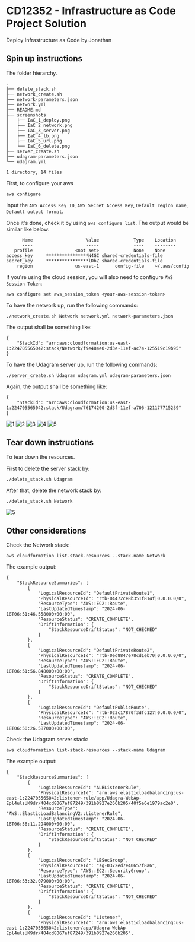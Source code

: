 # CD12352 - Infrastructure as Code Project Solution
Deploy Infrastructure as Code by Jonathan

## Spin up instructions
The folder hierarchy.
```
.
├── delete_stack.sh
├── network_create.sh
├── network-parameters.json
├── network.yml
├── README.md
├── screenshots
│   ├── IaC_1_deploy.png
│   ├── IaC_2_network.png
│   ├── IaC_3_server.png
│   ├── IaC_4_lb.png
│   ├── IaC_5_url.png
│   └── IaC_6_delete.png
├── server_create.sh
├── udagram-parameters.json
└── udagram.yml

1 directory, 14 files

```

First, to configure your aws
```
aws configure
```

Input the `AWS Access Key ID`, `AWS Secret Access Key`, `Default region name`, `Default output format`.

Once it's done, check it by using `aws configure list`. The output would be similar like below:
```
      Name                    Value             Type    Location
      ----                    -----             ----    --------
   profile                <not set>             None    None
access_key     ****************N4GC shared-credentials-file    
secret_key     ****************lDbZ shared-credentials-file    
    region                us-east-1      config-file    ~/.aws/config
```

If you're using the cloud session, you will also need to configure `AWS Session Token`:
```
aws configure set aws_session_token <your-aws-session-token>
```

To have the network up, run the following commands:
```
./network_create.sh Network network.yml network-parameters.json
``` 

The output shall be something like:
```
{
    "StackId": "arn:aws:cloudformation:us-east-1:224705565042:stack/Network/f9e484e0-2d3e-11ef-ac74-125519c19b95"
}
```

To have the Udagram server up, run the following commands:
```
./server_create.sh Udagram udagram.yml udagram-parameters.json
```

Again, the output shall be something like:
```
{
    "StackId": "arn:aws:cloudformation:us-east-1:224705565042:stack/Udagram/76174200-2d3f-11ef-a706-121177715239"
}
```

![1](./screenshots/IaC_1_deploy.png)
![2](./screenshots/IaC_2_network.png)
![3](./screenshots/IaC_3_server.png)
![4](./screenshots/IaC_4_lb.png)
![5](./screenshots/IaC_5_url.png)

## Tear down instructions
To tear down the resources.

First to delete the server stack by:
```
./delete_stack.sh Udagram
```

After that, delete the network stack by:
```
./delete_stack.sh Network
```

![5](./screenshots/IaC_6_delete.png)

## Other considerations
Check the Network stack:
```
aws cloudformation list-stack-resources --stack-name Network
```

The example output:
```
{
    "StackResourceSummaries": [
        {
            "LogicalResourceId": "DefaultPrivateRoute1",
            "PhysicalResourceId": "rtb-04472ce8b351f814f|0.0.0.0/0",
            "ResourceType": "AWS::EC2::Route",
            "LastUpdatedTimestamp": "2024-06-18T06:51:46.558000+00:00",
            "ResourceStatus": "CREATE_COMPLETE",
            "DriftInformation": {
                "StackResourceDriftStatus": "NOT_CHECKED"
            }
        },
        {
            "LogicalResourceId": "DefaultPrivateRoute2",
            "PhysicalResourceId": "rtb-0ed8847e78cd1eb70|0.0.0.0/0",
            "ResourceType": "AWS::EC2::Route",
            "LastUpdatedTimestamp": "2024-06-18T06:51:56.848000+00:00",
            "ResourceStatus": "CREATE_COMPLETE",
            "DriftInformation": {
                "StackResourceDriftStatus": "NOT_CHECKED"
            }
        },
        {
            "LogicalResourceId": "DefaultPublicRoute",
            "PhysicalResourceId": "rtb-023c17870f3dfc127|0.0.0.0/0",
            "ResourceType": "AWS::EC2::Route",
            "LastUpdatedTimestamp": "2024-06-18T06:50:26.587000+00:00",

``` 

Check the Udagram server stack:
```
aws cloudformation list-stack-resources --stack-name Udagram
```

The example output:
```
{
    "StackResourceSummaries": [
        {
            "LogicalResourceId": "ALBListenerRule",
            "PhysicalResourceId": "arn:aws:elasticloadbalancing:us-east-1:224705565042:listener-rule/app/Udagra-WebAp-Epl4ulsUK9dr/404cd8067ef87249/391b0927e266b205/40f5e6e1979ac2e0",
            "ResourceType": "AWS::ElasticLoadBalancingV2::ListenerRule",
            "LastUpdatedTimestamp": "2024-06-18T06:56:11.294000+00:00",
            "ResourceStatus": "CREATE_COMPLETE",
            "DriftInformation": {
                "StackResourceDriftStatus": "NOT_CHECKED"
            }
        },
        {
            "LogicalResourceId": "LBSecGroup",
            "PhysicalResourceId": "sg-0372ed7e40657f8a6",
            "ResourceType": "AWS::EC2::SecurityGroup",
            "LastUpdatedTimestamp": "2024-06-18T06:53:32.079000+00:00",
            "ResourceStatus": "CREATE_COMPLETE",
            "DriftInformation": {
                "StackResourceDriftStatus": "NOT_CHECKED"
            }
        },
        {
            "LogicalResourceId": "Listener",
            "PhysicalResourceId": "arn:aws:elasticloadbalancing:us-east-1:224705565042:listener/app/Udagra-WebAp-Epl4ulsUK9dr/404cd8067ef87249/391b0927e266b205",
```
